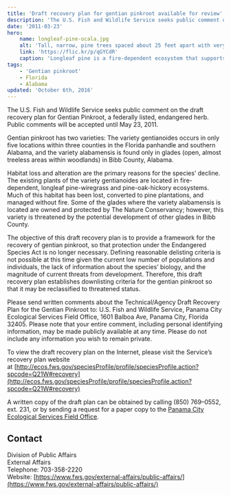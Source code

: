 ```yaml
---
title: 'Draft recovery plan for gentian pinkroot available for review'
description: 'The U.S. Fish and Wildlife Service seeks public comment on the draft recovery plan for Gentian Pinkroot, a federally listed, endangered herb.'
date: '2011-03-23'
hero:
    name: longleaf-pine-ocala.jpg
    alt: 'Tall, narrow, pine trees spaced about 25 feet apart with very sparse, dry grass in the understory.'
    link: 'https://flic.kr/p/qGYCdR'
    caption: 'Longleaf pine is a fire-dependent ecosystem that supports gentian pinkroot.'
tags:
    - 'Gentian pinkroot'
    - Florida
    - Alabama
updated: 'October 6th, 2016'
---
```


The U.S. Fish and Wildlife Service seeks public comment on the draft recovery plan for Gentian Pinkroot, a federally listed, endangered herb. Public comments will be accepted until May 23, 2011.

Gentian pinkroot has two varieties: The variety gentianoides occurs in only five locations within three counties in the Florida panhandle and southern Alabama, and the variety alabamensis is found only in glades (open, almost treeless areas within woodlands) in Bibb County, Alabama.

Habitat loss and alteration are the primary reasons for the species’ decline. The existing plants of the variety gentianoides are located in fire-dependent, longleaf pine-wiregrass and pine-oak-hickory ecosystems. Much of this habitat has been lost, converted to pine plantations, and managed without fire. Some of the glades where the variety alabamensis is located are owned and protected by The Nature Conservancy; however, this variety is threatened by the potential development of other glades in Bibb County.

The objective of this draft recovery plan is to provide a framework for the recovery of gentian pinkroot, so that protection under the Endangered Species Act is no longer necessary. Defining reasonable delisting criteria is not possible at this time given the current low number of populations and individuals, the lack of information about the species’ biology, and the magnitude of current threats from development. Therefore, this draft recovery plan establishes downlisting criteria for the gentian pinkroot so that it may be reclassified to threatened status.

Please send written comments about the Technical/Agency Draft Recovery Plan for the Gentian Pinkroot to: U.S. Fish and Wildlife Service, Panama City Ecological Services Field Office, 1601 Balboa Ave, Panama City, Florida 32405. Please note that your entire comment, including personal identifying information, may be made publicly available at any time. Please do not include any information you wish to remain private.

To view the draft recovery plan on the Internet, please visit the Service’s recovery plan website at [http://ecos.fws.gov/speciesProfile/profile/speciesProfile.action?spcode=Q21W#recovery](http://ecos.fws.gov/speciesProfile/profile/speciesProfile.action?spcode=Q21W#recovery)

A written copy of the draft plan can be obtained by calling (850) 769–0552, ext. 231, or by sending a request for a paper copy to the [Panama City Ecological Services Field Office](http://www.fws.gov/panamacity/).

## Contact

Division of Public Affairs  
External Affairs  
Telephone: 703-358-2220  
Website: [https://www.fws.gov/external-affairs/public-affairs/](https://www.fws.gov/external-affairs/public-affairs/)
